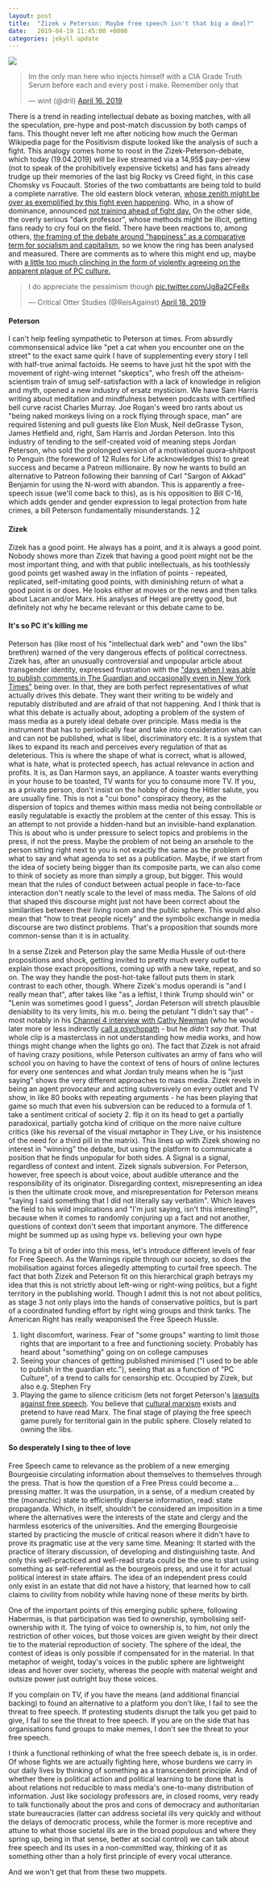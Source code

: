 ```yaml
---
layout: post
title:  "Zizek v Peterson: Maybe free speech isn't that big a deal?"
date:   2019-04-19 11:45:00 +0000
categories: jekyll update
---
```


![](https://i.imgur.com/1mwES39.jpg)

<blockquote class="twitter-tweet" data-lang="en"><p lang="en" dir="ltr">Im the only man here who injects himself with a CIA Grade Truth Serum before each and every post i make. Remember only that</p>&mdash; wint (@dril) <a href="https://twitter.com/dril/status/1118060586682576898?ref_src=twsrc%5Etfw">April 16, 2019</a></blockquote>
<script async src="https://platform.twitter.com/widgets.js" charset="utf-8"></script>


There is a trend in reading intellectual debate as boxing matches, with all the speculation, pre-hype and post-match discussion by both camps of fans. This thought never left me after noticing how much the German Wikipedia page for the Positivism dispute looked like the analysis of such a fight.
This analogy comes home to roost in the Zizek-Peterson-debate, which today (19.04.2019) will be live streamed via a 14,95$ pay-per-view (not to speak of the prohibitively expensive tickets) and has fans already trudge up their memories of the last big Rocky vs Creed fight, in this case Chomsky vs Foucault.
Stories of the two combattants are being told to build a complete narrative. The old eastern block veteran, [whose zenith might be over as exemplified by this fight even happening](https://www.thestranger.com/slog/2019/03/05/39369540/nothing-is-a-greater-waste-of-time-than-the-planned-debate-between-jordan-peterson-and-slavoj-zizek). Who, in a show of dominance, announced [not training ahead of fight day.](https://www.thestar.com/opinion/star-columnists/2019/04/17/heres-how-slavoj-zizek-should-prepare-for-debate-of-the-century-with-jordan-peterson.html) On the other side, the overly serious "dark professor", whose methods might be illicit, getting fans ready to cry foul on the field.
There have been reactions to, among others, [the framing of the debate around "happiness" as a comparative term for socialism and capitalism](https://www.youtube.com/watch?v=1ltTQNNsZ4o), so we know the ring has been analysed and measured. There are comments as to where this might end up, maybe with [a little too much clinching in the form of violently agreeing on the apparent plague of PC culture.](https://www.thestar.com/opinion/star-columnists/2019/04/17/heres-how-slavoj-zizek-should-prepare-for-debate-of-the-century-with-jordan-peterson.html)

<blockquote class="twitter-tweet" data-conversation="none" data-lang="en"><p lang="en" dir="ltr">I do appreciate the pessimism though <a href="https://t.co/Jg8a2CFe8x">pic.twitter.com/Jg8a2CFe8x</a></p>&mdash; Critical Otter Studies (@ReisAgainst) <a href="https://twitter.com/ReisAgainst/status/1118893219104874496?ref_src=twsrc%5Etfw">April 18, 2019</a></blockquote>
<script async src="https://platform.twitter.com/widgets.js" charset="utf-8"></script>

#### Peterson

I can't help feeling sympathetic to Peterson at times. From absurdly commonsensical advice like "pet a cat when you encounter one on the street" to the exact same quirk I have of supplementing every story I tell with half-true animal factoids.
He seems to have just hit the spot with the movement of right-wing internet "skeptics", who fresh off the atheism-scientism train of smug self-satisfaction with a lack of knowledge in religion and myth, opened a new industry of ersatz mysticism. We have Sam Harris writing about meditation and mindfulness between podcasts with certified bell curve racist Charles Murray. Joe Rogan's weed bro rants about us "being naked monkeys living on a rock flying through space, man" are required listening and pull guests like Elon Musk, Neil deGrasse Tyson, James Hetfield and, right, Sam Harris and Jordan Peterson.
Into this industry of tending to the self-created void of meaning steps Jordan Peterson, who sold the prolonged version of a motivational quora-shitpost to Penguin (the foreword of 12 Rules for Life acknowledges this) to great success and became a Patreon millionaire. By now he wants to build an alternative to Patreon following their banning of Carl "Sargon of Akkad" Benjamin for using the N-word with abandon. This is apparently a free-speech issue (we'll come back to this), as is his opposition to Bill C-16, which adds gender and gender expression to legal protection from hate crimes, a bill Peterson fundamentally misunderstands. [1](https://torontoist.com/2016/12/are-jordan-petersons-claims-about-bill-c-16-correct/) [2](https://medium.com/s/story/a-field-guide-to-jordan-petersons-political-arguments-312153eac99a)


#### Zizek

Zizek has a good point. He always has a point, and it is always a good point. Nobody shows more than Zizek that having a good point might not be the most important thing, and with that public intellectuals, as his toothlessly good points get washed away in the inflation of points - repeated, replicated, self-imitating good points, with diminishing return of what a good point is or does. He looks either at movies or the news and then talks about Lacan and/or Marx. His analyses of Hegel are pretty good, but definitely not why he became relevant or this debate came to be.

#### It's so PC it's killing me

Peterson has (like most of his "intellectual dark web" and "own the libs" brethren) warned of the very dangerous effects of political correctness. Zizek has, after an unusually controversial and unpopular article about transgender identity, expressed frustration with the ["days when I was able to publish comments in The Guardian and occasionally even in New York Times"](https://thephilosophicalsalon.com/a-reply-to-my-critics-concerning-an-engagement-with-jordan-peterson/#_edn1) being over. In that, they are both perfect representatives of what actually drives this debate. They want their writing to be widely and reputably distributed and are afraid of that not happening. And I think that is what this debate is actually about, adopting a problem of the system of mass media as a purely ideal debate over principle. Mass media is the instrument that has to periodically fear and take into consideration what can and can not be published, what is libel, discriminatory etc. It is a system that likes to expand its reach and perceives every regulation of that as deleterious. This is where the shape of what is correct, what is allowed, what is hate, what is protected speech, has actual relevance in action and profits. It is, as Dan Harmon says, an appliance. A toaster wants everything in your house to be toasted, TV wants for you to consume more TV. If you, as a private person, don't insist on the hobby of doing the Hitler salute, you are usually fine.
This is not a "cui bono" conspiracy theory, as the dispersion of topics and themes within mass media not being controllable or easily regulatable is exactly the problem at the center of this essay. This is an attempt to not provide a hidden-hand but an invisible-hand explanation. This is about who is under pressure to select topics and problems in the press, if not the press.
Maybe the problem of not being an arsehole to the person sitting right next to you is not exactly the same as the problem of what to say and what agenda to set as a publication. Maybe, if we start from the idea of society being bigger than its composite parts, we can also come to think of society as more than simply a group, but bigger. This would mean that the rules of conduct between actual people in face-to-face interaction don't neatly scale to the level of mass media. The Salons of old that shaped this discourse might just not have been correct about the similarities between their living room and the public sphere. This would also mean that "how to treat people nicely" and the symbolic exchange in media discourse are two distinct problems. That's a proposition that sounds more common-sense than it is in actuality.

In a sense Zizek and Peterson play the same Media Hussle of out-there propositions and shock, getting invited to pretty much every outlet to explain those exact propositions, coming up with a new take, repeat, and so on. The way they handle the post-hot-take fallout puts them in stark contrast to each other, though. Where Zizek's modus operandi is "and I really mean that", after takes like "as a leftist, I think Trump should win" or "Lenin was sometimes good I guess", Jordan Peterson will stretch plausible deniability to its very limits, his m.o. being the petulant "I didn't say that" - most notably in his [Channel 4 interview with Cathy Newman](https://www.youtube.com/watch?v=aMcjxSThD54) (who he would later more or less indirectly [call a psychopath](https://www.youtube.com/watch?v=XyVuxTIxHzY) - but he *didn't say that*. That whole clip is a masterclass in not understanding how media works, and how things might change when the lights go on). The fact that Zizek is not afraid of having crazy positions, while Peterson cultivates an army of fans who will school you on having to have the context of tens of hours of online lectures for every one sentences and what Jordan truly means when he is "just saying" shows the very different approaches to mass media. Zizek revels in being an agent provocateur and acting subversively on every outlet and TV show, in like 80 books with repeating arguments - he has been playing that game so much that even his subversion can be reduced to a formula of 1. take a sentiment critical of society 2. flip it on its head to get a partially paradoxical, partially gotcha kind of critique on the more naive culture critics (like his reversal of the visual metaphor in They Live, or his insistence of the need for a third pill in the matrix). This lines up with Zizek showing no interest in "winning" the debate, but using the platform to communicate a position that he finds unpopular for both sides. A Signal is a signal, regardless of context and intent. Zizek signals subversion.
For Peterson, however, free speech is about voice, about audible utterance and the responsibility of its originator. Disregarding context, misrepresenting an idea is then the ultimate crook move, and misrepresentation for Peterson means "saying I said something that I did not literally say verbatim". Which leaves the field to his wild implications and "I'm just saying, isn't this interesting?", because when it comes to randomly conjuring up a fact and not another, questions of context don't seem that important anymore. The difference might be summed up as using hype vs. believing your own hype

To bring a bit of order into this mess, let's introduce different levels of fear for Free Speech. As the Warnings ripple through our society, so does the mobilisation against forces allegedly attempting to curtail free speech. The fact that both Zizek and Peterson fit on this hierarchical graph betrays my idea that this is not strictly about left-wing or right-wing politics, but a fight territory in the publishing world. Though I admit this is not not about politics, as stage 3 not only plays into the hands of conservative politics, but is part of a coordinated funding effort by right wing groups and think tanks. The American Right has really weaponised the Free Speech Hussle.

1. light discomfort, wariness. Fear of "some groups" wanting to limit those rights that are important to a free and functioning society. Probably has heard about "something" going on on college campuses
2. Seeing your chances of getting published minimised ("I used to be able to publish in the guardian etc."), seeing that as a function of "PC Culture", of a trend to calls for censorship etc. Occupied by Zizek, but also e.g. Stephen Fry
3. Playing the game to silence criticism (lets not forget Peterson's [lawsuits against free speech](https://www.therecord.com/news-story/8894891-jordan-peterson-doubles-down-on-laurier-lawsuit/). You believe that [cultural marxism](https://en.wikipedia.org/wiki/Frankfurt_School#Cultural_Marxism_conspiracy_theory) exists and pretend to have read Marx. The final stage of playing the free speech game purely for territorial gain in the public sphere. Closely related to owning the libs.

#### So desperately I sing to thee of love

Free Speech came to relevance as the problem of a new emerging Bourgeoisie circulating information about themselves to themselves through the press. That is how the question of a Free Press could become a... pressing matter. It was the usurpation, in a sense, of a medium created by the (monarchic) state to efficiently disperse information, read: state propaganda. Which, in itself, shouldn't be considered an imposition in a time where the alternatives were the interests of the state and clergy and the harmless esoterics of the universities. And the emerging Bourgeoisie started by practicing the muscle of critical reason where it didn't have to prove its pragmatic use at the very same time. Meaning: It started with the practice of literary discussion, of developing and distinguishing taste. And only this well-practiced and well-read strata could be the one to start using something as self-referential as the bourgeois press, and use it for actual political interest in state affairs. The idea of an independent press could only exist in an estate that did not have a history, that learned how to call claims to civility from nobility while having none of these merits by birth.

One of the important points of this emerging public sphere, following Habermas, is that participation was tied to ownership, symbolising self-ownership with it. The tying of voice to ownership is, to him, not only the restriction of other voices, but those voices are given weight by their direct tie to the material reproduction of society. The sphere of the ideal, the contest of ideas is only possible if compensated for in the material. In that metaphor of weight, today's voices in the public sphere are lightweight ideas and hover over society, whereas the people with material weight and outsize power just outright buy those voices.

If you complain on TV, if you have the means (and additional financial backing) to found an alternative to a platform you don't like, I fail to see the threat to free speech. If protesting students disrupt the talk you get paid to give, I fail to see the threat to free speech. If you are on the side that has organisations fund groups to make memes, I don't see the threat to your free speech.

I think a functional rethinking of what the free speech debate is, is in order. Of whose fights we are actually fighting here, whose burdens we carry in our daily lives by thinking of something as a transcendent principle. And of whether there is political action and political learning to be done that is about relations not reducible to mass media's one-to-many distribution of information.
Just like sociology professors are, in closed rooms, very ready to talk functionally about the pros and cons of democracy and authoritarian state bureaucracies (latter can address societal ills very quickly and without the delays of democratic process, while the former is more receptive and attune to what those societal ills are in the broad populous and where they spring up, being in that sense, better at social control) we can talk about free speech and its uses in a non-committed way, thinking of it as something other than a holy first principle of every vocal utterance.

And we won't get that from these two muppets.
